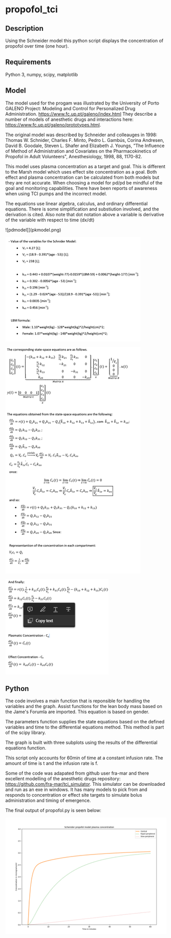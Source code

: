 # propofol_tci

## Description
Using the Schneider model this python script displays the concentration of propofol over time (one hour).

## Requirements
Python 3,
numpy,
scipy,
matplotlib

## Model

The model used for the progam was illustrated by the University of Porto GALENO Project: Modeling and Control for Personalized Drug Administration. https://www.fc.up.pt/galeno/index.html They describe a number of models of anesthetic drugs and interactions here: https://www.fc.up.pt/galeno/prototypes.html. 

The original model was described by Schneider and colleauges in 1998:
Thomas W. Schnider, Charles F. Minto, Pedro L. Gambús, Corina Andresen, David B. Goodale, Steven L. Shafer and Elizabeth J. Youngs, ”The Influence of Method of Administration and Covariates on the Pharmacokinetics of Propofol in Adult Volunteers", Anesthesiology, 1998, 88, 1170-82. 

This model uses plasma concentration as a target and goal. This is different to the Marsh model which uses effect site concentration as a goal. Both effect and plasma concentration can be calculated from both models but they are not accurate. When choosing a model for pd/pd be mindful of the goal and monitoring capabilities. There have been reports of awareness when using TCI pumps and the incorrect model. 

The equations use linear algebra, calculus, and ordinary differential equations. There is some simplification and substiution involved, and the derivation is cited. Also note that dot notation above a variable is derivative of the variable with respect to time (dx/dt)

![pdmodel]](pkmodel.png)

![baseequations](equations.png)

![statespace](statespaceequations.png)

![final](finalequation.png)

## Python
The code involves a  main function that is reponsible for handling the variables and the graph. Assist functions for the lean body mass based on the Jame's Forumla are imported. This equation is based on gender. 

The parameters function supplies the state equations based on the defined variables and time to the differential equations method. This method is part of the scipy library. 

The graph is built with three subplots using the results of the differential equations function. 

This script only accounts for 60min of time at a constant infusion rate. The amount of time is t and the infusion rate is f. 

Some of the code was adapated from github user fra-mar and there excellent modelling of the anesthetic drugs repository: https://github.com/fra-mar/tci_simulator. This simulator can be downloaded and run as an exe in windows. It has many models to pick from and responds to concentration or effect site targets to simulate bolus administration and timing of emergence. 

The final output of propofol.py is seen below:

![Alt text](schneidermodel.png)